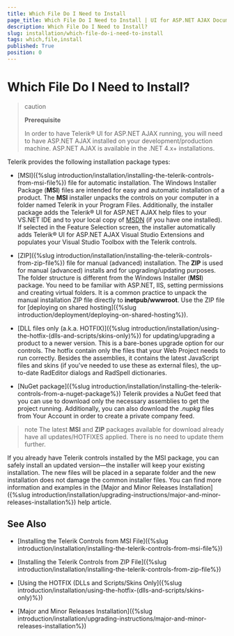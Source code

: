 ```yaml
---
title: Which File Do I Need to Install
page_title: Which File Do I Need to Install | UI for ASP.NET AJAX Documentation
description: Which File Do I Need to Install?
slug: installation/which-file-do-i-need-to-install
tags: which,file,install
published: True
position: 0
---
```


# Which File Do I Need to Install?



>caution 
>
>**Prerequisite**
>
>In order to have Telerik® UI for ASP.NET AJAX running, you will need to have ASP.NET AJAX installed on your development/production machine. ASP.NET AJAX is available in the .NET 4.x+ installations.

Telerik provides the following installation package types:

* [MSI]({%slug introduction/installation/installing-the-telerik-controls-from-msi-file%}) file for automatic installation. The Windows Installer Package (**MSI**) files are intended for easy and automatic installation of a product. The **MSI** installer unpacks the controls on your computer in a folder named Telerik in your Program Files. Additionally, the installer package adds the Telerik® UI for ASP.NET AJAX help files to your VS.NET IDE and to your local copy of [MSDN](http://msdn.microsoft.com/) (if you have one installed). If selected in the Feature Selection screen, the installer automatically adds Telerik® UI for ASP.NET AJAX Visual Studio Extensions and populates your Visual Studio Toolbox with the Telerik controls.

* [ZIP]({%slug introduction/installation/installing-the-telerik-controls-from-zip-file%}) file for manual (advanced) installation. The **ZIP** is used for manual (advanced) installs and for upgrading/updating purposes. The folder structure is different from the Windows Installer (**MSI**) package. You need to be familiar with ASP.NET, IIS, setting permissions and creating virtual folders. It is a common practice to unpack the manual installation ZIP file directly to **inetpub/wwwroot**. Use the ZIP file for [deploying on shared hosting]({%slug introduction/deployment/deploying-on-shared-hosting%}).

* [DLL files only (a.k.a. HOTFIX)]({%slug introduction/installation/using-the-hotfix-(dlls-and-scripts/skins-only)%}) for updating/upgrading a product to a newer version. This is a bare-bones upgrade option for our controls. The hotfix contain only the files that your Web Project needs to run correctly. Besides the assemblies, it contains the latest JavaScript files and skins (if you've needed to use these as external files), the up-to-date RadEditor dialogs and RadSpell dictionaries.

* [NuGet package]({%slug introduction/installation/installing-the-telerik-controls-from-a-nuget-package%}) Telerik provides a NuGet feed that you can use to download only the necessary assemblies to get the project running. Additionally, you can also download the *.nupkg* files from Your Account in order to create a private company feed.

>note The latest **MSI** and **ZIP** packages available for download already have all updates/HOTFIXES applied. There is no need to update them further.

If you already have Telerik controls installed by the MSI package, you can safely install an updated version&mdash;the installer will keep your existing installation. The new files will be placed in a separate folder and the new installation does not damage the common installer files. You can find more information and examples in the [Major and Minor Releases Installation]({%slug introduction/installation/upgrading-instructions/major-and-minor-releases-installation%}) help article.

## See Also

 * [Installing the Telerik Controls from MSI File]({%slug introduction/installation/installing-the-telerik-controls-from-msi-file%})

 * [Installing the Telerik Controls from ZIP File]({%slug introduction/installation/installing-the-telerik-controls-from-zip-file%})

 * [Using the HOTFIX (DLLs and Scripts/Skins Only]({%slug introduction/installation/using-the-hotfix-(dlls-and-scripts/skins-only)%})

 * [Major and Minor Releases Installation]({%slug introduction/installation/upgrading-instructions/major-and-minor-releases-installation%})
